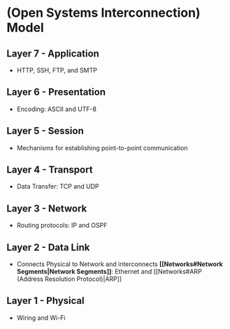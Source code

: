 # (Open Systems Interconnection) Model
## Layer 7 - Application
- HTTP, SSH, FTP, and SMTP
## Layer 6 - Presentation
- Encoding: ASCII and UTF-8
## Layer 5 - Session
- Mechanisms for establishing point-to-point communication
## Layer 4 - Transport
- Data Transfer: TCP and UDP
## Layer 3 - Network
- Routing protocols: IP and OSPF
## Layer 2 - Data Link
- Connects Physical to Network and interconnects **[[Networks#Network Segments|Network Segments]]**: Ethernet and [[Networks#ARP (Address Resolution Protocol)|ARP]]
## Layer 1 - Physical
- Wiring and Wi-Fi